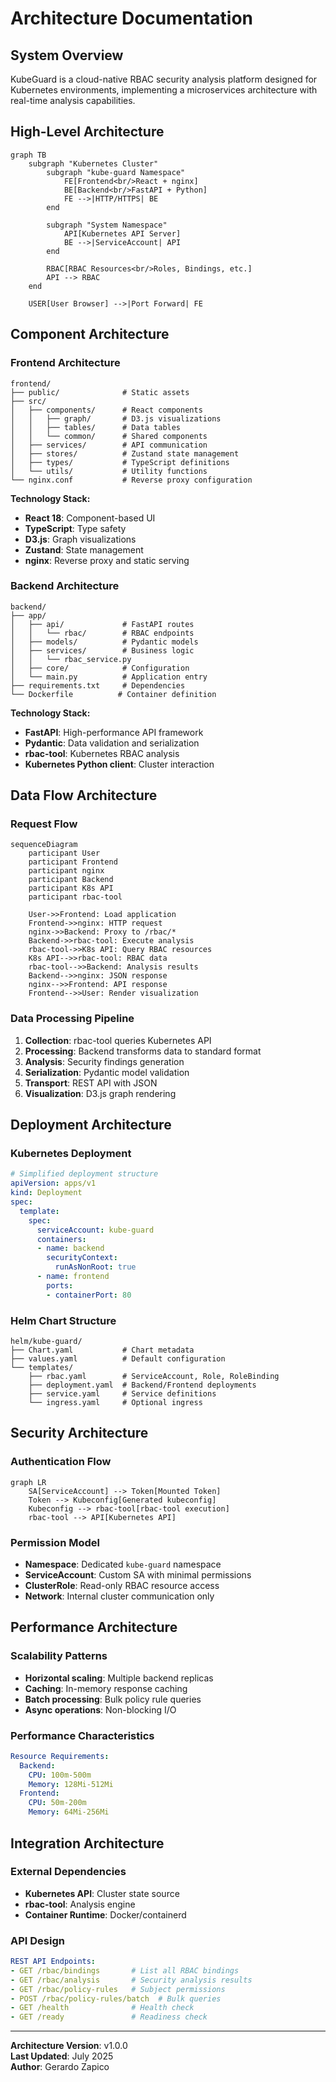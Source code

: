 # Architecture Documentation

## System Overview

KubeGuard is a cloud-native RBAC security analysis platform designed for Kubernetes environments, implementing a microservices architecture with real-time analysis capabilities.

## High-Level Architecture

```mermaid
graph TB
    subgraph "Kubernetes Cluster"
        subgraph "kube-guard Namespace"
            FE[Frontend<br/>React + nginx]
            BE[Backend<br/>FastAPI + Python]
            FE -->|HTTP/HTTPS| BE
        end
        
        subgraph "System Namespace"
            API[Kubernetes API Server]
            BE -->|ServiceAccount| API
        end
        
        RBAC[RBAC Resources<br/>Roles, Bindings, etc.]
        API --> RBAC
    end
    
    USER[User Browser] -->|Port Forward| FE
```

## Component Architecture

### Frontend Architecture
```
frontend/
├── public/              # Static assets
├── src/
│   ├── components/      # React components
│   │   ├── graph/       # D3.js visualizations
│   │   ├── tables/      # Data tables
│   │   └── common/      # Shared components
│   ├── services/        # API communication
│   ├── stores/          # Zustand state management
│   ├── types/           # TypeScript definitions
│   └── utils/           # Utility functions
└── nginx.conf           # Reverse proxy configuration
```

**Technology Stack:**
- **React 18**: Component-based UI
- **TypeScript**: Type safety
- **D3.js**: Graph visualizations
- **Zustand**: State management
- **nginx**: Reverse proxy and static serving

### Backend Architecture
```
backend/
├── app/
│   ├── api/             # FastAPI routes
│   │   └── rbac/        # RBAC endpoints
│   ├── models/          # Pydantic models
│   ├── services/        # Business logic
│   │   └── rbac_service.py
│   ├── core/            # Configuration
│   └── main.py          # Application entry
├── requirements.txt     # Dependencies
└── Dockerfile          # Container definition
```

**Technology Stack:**
- **FastAPI**: High-performance API framework
- **Pydantic**: Data validation and serialization
- **rbac-tool**: Kubernetes RBAC analysis
- **Kubernetes Python client**: Cluster interaction

## Data Flow Architecture

### Request Flow
```mermaid
sequenceDiagram
    participant User
    participant Frontend
    participant nginx
    participant Backend
    participant K8s API
    participant rbac-tool

    User->>Frontend: Load application
    Frontend->>nginx: HTTP request
    nginx->>Backend: Proxy to /rbac/*
    Backend->>rbac-tool: Execute analysis
    rbac-tool->>K8s API: Query RBAC resources
    K8s API-->>rbac-tool: RBAC data
    rbac-tool-->>Backend: Analysis results
    Backend-->>nginx: JSON response
    nginx-->>Frontend: API response
    Frontend-->>User: Render visualization
```

### Data Processing Pipeline
1. **Collection**: rbac-tool queries Kubernetes API
2. **Processing**: Backend transforms data to standard format
3. **Analysis**: Security findings generation
4. **Serialization**: Pydantic model validation
5. **Transport**: REST API with JSON
6. **Visualization**: D3.js graph rendering

## Deployment Architecture

### Kubernetes Deployment
```yaml
# Simplified deployment structure
apiVersion: apps/v1
kind: Deployment
spec:
  template:
    spec:
      serviceAccount: kube-guard
      containers:
      - name: backend
        securityContext:
          runAsNonRoot: true
      - name: frontend
        ports:
        - containerPort: 80
```

### Helm Chart Structure
```
helm/kube-guard/
├── Chart.yaml           # Chart metadata
├── values.yaml          # Default configuration
└── templates/
    ├── rbac.yaml        # ServiceAccount, Role, RoleBinding
    ├── deployment.yaml  # Backend/Frontend deployments
    ├── service.yaml     # Service definitions
    └── ingress.yaml     # Optional ingress
```

## Security Architecture

### Authentication Flow
```mermaid
graph LR
    SA[ServiceAccount] --> Token[Mounted Token]
    Token --> Kubeconfig[Generated kubeconfig]
    Kubeconfig --> rbac-tool[rbac-tool execution]
    rbac-tool --> API[Kubernetes API]
```

### Permission Model
- **Namespace**: Dedicated `kube-guard` namespace
- **ServiceAccount**: Custom SA with minimal permissions
- **ClusterRole**: Read-only RBAC resource access
- **Network**: Internal cluster communication only

## Performance Architecture

### Scalability Patterns
- **Horizontal scaling**: Multiple backend replicas
- **Caching**: In-memory response caching
- **Batch processing**: Bulk policy rule queries
- **Async operations**: Non-blocking I/O

### Performance Characteristics
```yaml
Resource Requirements:
  Backend:
    CPU: 100m-500m
    Memory: 128Mi-512Mi
  Frontend:
    CPU: 50m-200m
    Memory: 64Mi-256Mi
```

## Integration Architecture

### External Dependencies
- **Kubernetes API**: Cluster state source
- **rbac-tool**: Analysis engine
- **Container Runtime**: Docker/containerd

### API Design
```yaml
REST API Endpoints:
- GET /rbac/bindings       # List all RBAC bindings
- GET /rbac/analysis       # Security analysis results
- GET /rbac/policy-rules   # Subject permissions
- POST /rbac/policy-rules/batch  # Bulk queries
- GET /health              # Health check
- GET /ready               # Readiness check
```

---

**Architecture Version**: v1.0.0  
**Last Updated**: July 2025  
**Author**: Gerardo Zapico